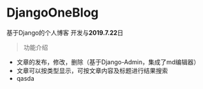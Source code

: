 # DjangoOneBlog
基于Django的个人博客 开发与**2019.7.22**日

> 功能介绍

* 文章的发布，修改，删除（基于Django-Admin，集成了md编辑器）
* 文章可以按类型显示，可按文章内容及标题进行结果搜索
* qasda